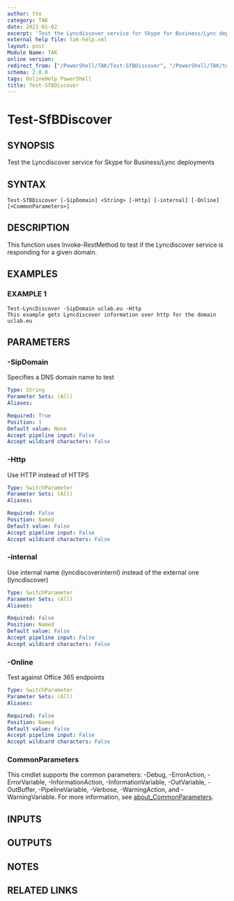 ```yaml
---
author: tto
category: TAK
date: 2021-01-02
excerpt: 'Test the Lyncdiscover service for Skype for Business/Lync deployments'
external help file: tak-help.xml
layout: post
Module Name: TAK
online version:
redirect_from: ["/PowerShell/TAK/Test-SfBDiscover", "/PowerShell/TAK/test-sfbdiscover", "/PowerShell/test-sfbdiscover"]
schema: 2.0.0
tags: OnlineHelp PowerShell
title: Test-SfBDiscover
---
```


# Test-SfBDiscover

## SYNOPSIS
Test the Lyncdiscover service for Skype for Business/Lync deployments

## SYNTAX

```
Test-SfBDiscover [-SipDomain] <String> [-Http] [-internal] [-Online] [<CommonParameters>]
```

## DESCRIPTION
This function uses Invoke-RestMethod to test if the Lyncdiscover service is responding for a given domain.

## EXAMPLES

### EXAMPLE 1
```
Test-LyncDiscover -SipDomain uclab.eu -Http
This example gets Lyncdiscover information over http for the domain uclab.eu
```

## PARAMETERS

### -SipDomain
Specifies a DNS domain name to test

```yaml
Type: String
Parameter Sets: (All)
Aliases:

Required: True
Position: 1
Default value: None
Accept pipeline input: False
Accept wildcard characters: False
```

### -Http
Use HTTP instead of HTTPS

```yaml
Type: SwitchParameter
Parameter Sets: (All)
Aliases:

Required: False
Position: Named
Default value: False
Accept pipeline input: False
Accept wildcard characters: False
```

### -internal
Use internal name (lyncdiscoverinternl) instead of the external one (lyncdiscover)

```yaml
Type: SwitchParameter
Parameter Sets: (All)
Aliases:

Required: False
Position: Named
Default value: False
Accept pipeline input: False
Accept wildcard characters: False
```

### -Online
Test against Office 365 endpoints

```yaml
Type: SwitchParameter
Parameter Sets: (All)
Aliases:

Required: False
Position: Named
Default value: False
Accept pipeline input: False
Accept wildcard characters: False
```

### CommonParameters
This cmdlet supports the common parameters: -Debug, -ErrorAction, -ErrorVariable, -InformationAction, -InformationVariable, -OutVariable, -OutBuffer, -PipelineVariable, -Verbose, -WarningAction, and -WarningVariable. For more information, see [about_CommonParameters](http://go.microsoft.com/fwlink/?LinkID=113216).

## INPUTS

## OUTPUTS

## NOTES

## RELATED LINKS
